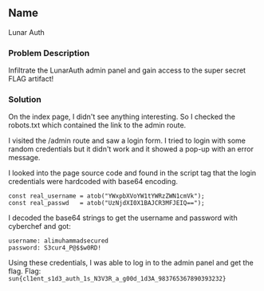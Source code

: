 ## Name
Lunar Auth
### Problem Description

Infiltrate the LunarAuth admin panel and gain access to the super secret FLAG artifact!

### Solution

On the index page, I didn't see anything interesting. So I checked the robots.txt which contained the link to the admin route.

I visited the /admin route and saw a login form. I tried to login with some random credentials but it didn't work and it showed a pop-up with an error message.

I looked into the page source code and found in the script tag that the login credentials were hardcoded with base64 encoding.

```
const real_username = atob("YWxpbXVoYW1tYWRzZWN1cmVk");
const real_passwd   = atob("UzNjdXI0X1BAJCR3MFJEIQ==");
```

I decoded the base64 strings to get the username and password with cyberchef and got:

```
username: alimuhammadsecured
password: S3cur4_P@$$w0RD!
```

Using these credentials, I was able to log in to the admin panel and get the flag.
Flag: `sun{cl1ent_s1d3_auth_1s_N3V3R_a_g00d_1d3A_983765367890393232}`